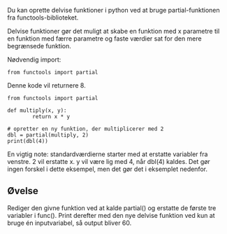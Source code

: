 Du kan oprette delvise funktioner i python ved at bruge partial-funktionen fra functools-biblioteket.

Delvise funktioner gør det muligt at skabe en funktion med x parametre til en funktion med færre parametre og faste værdier sat for den mere begrænsede funktion.

Nødvendig import:

    from functools import partial

Denne kode vil returnere 8.

    from functools import partial
    
    def multiply(x, y):
            return x * y
    
    # opretter en ny funktion, der multiplicerer med 2
    dbl = partial(multiply, 2)
    print(dbl(4))

En vigtig note: standardværdierne starter med at erstatte variabler fra venstre. 2 vil erstatte x. y vil være lig med 4, når dbl(4) kaldes. Det gør ingen forskel i dette eksempel, men det gør det i eksemplet nedenfor.

Øvelse
------
Rediger den givne funktion ved at kalde partial() og erstatte de første tre variabler i func().  Print derefter med den nye delvise funktion ved kun at bruge én inputvariabel, så output bliver 60.